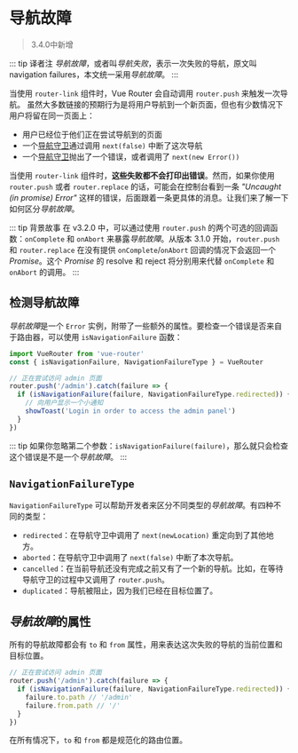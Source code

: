 # 导航故障

> 3.4.0中新增

::: tip 译者注
*导航故障*，或者叫*导航失败*，表示一次失败的导航，原文叫 navigation failures，本文统一采用*导航故障*。
:::

当使用 `router-link` 组件时，Vue Router 会自动调用 `router.push` 来触发一次导航。 虽然大多数链接的预期行为是将用户导航到一个新页面，但也有少数情况下用户将留在同一页面上：

- 用户已经位于他们正在尝试导航到的页面
- 一个[导航守卫](./navigation-guards.md)通过调用 `next(false)` 中断了这次导航
- 一个[导航守卫](./navigation-guards.md)抛出了一个错误，或者调用了 `next(new Error())`

当使用 `router-link` 组件时，**这些失败都不会打印出错误**。然而，如果你使用 `router.push` 或者 `router.replace` 的话，可能会在控制台看到一条 _"Uncaught (in promise) Error"_ 这样的错误，后面跟着一条更具体的消息。让我们来了解一下如何区分*导航故障*。

::: tip 背景故事
在 v3.2.0 中，可以通过使用 `router.push` 的两个可选的回调函数：`onComplete` 和 `onAbort` 来暴露*导航故障*。从版本 3.1.0 开始，`router.push` 和 `router.replace` 在没有提供 `onComplete`/`onAbort` 回调的情况下会返回一个 *Promise*。这个 *Promise* 的 resolve 和 reject 将分别用来代替 `onComplete` 和 `onAbort` 的调用。
:::


## 检测导航故障

*导航故障*是一个 `Error` 实例，附带了一些额外的属性。要检查一个错误是否来自于路由器，可以使用 `isNavigationFailure` 函数：

```js
import VueRouter from 'vue-router'
const { isNavigationFailure, NavigationFailureType } = VueRouter

// 正在尝试访问 admin 页面
router.push('/admin').catch(failure => {
  if (isNavigationFailure(failure, NavigationFailureType.redirected)) {
    // 向用户显示一个小通知
    showToast('Login in order to access the admin panel')
  }
})
```

::: tip
如果你忽略第二个参数：`isNavigationFailure(failure)`，那么就只会检查这个错误是不是一个*导航故障*。
:::

## `NavigationFailureType`

`NavigationFailureType` 可以帮助开发者来区分不同类型的*导航故障*。有四种不同的类型：

- `redirected`：在导航守卫中调用了 `next(newLocation)` 重定向到了其他地方。
- `aborted`：在导航守卫中调用了 `next(false)` 中断了本次导航。
- `cancelled`：在当前导航还没有完成之前又有了一个新的导航。比如，在等待导航守卫的过程中又调用了 `router.push`。
- `duplicated`：导航被阻止，因为我们已经在目标位置了。

## *导航故障*的属性

所有的导航故障都会有 `to` 和 `from` 属性，用来表达这次失败的导航的当前位置和目标位置。

```js
// 正在尝试访问 admin 页面
router.push('/admin').catch(failure => {
  if (isNavigationFailure(failure, NavigationFailureType.redirected)) {
    failure.to.path // '/admin'
    failure.from.path // '/'
  }
})
```

在所有情况下，`to` 和 `from` 都是规范化的路由位置。
